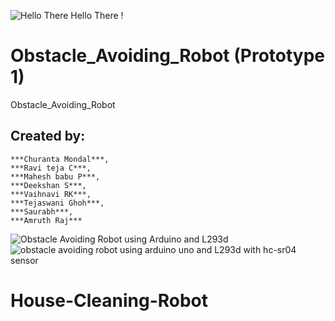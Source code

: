 
![Hello There](https://myoctocat.com/assets/images/base-octocat.svg)
Hello There !
# Obstacle_Avoiding_Robot (Prototype 1)
Obstacle_Avoiding_Robot
## Created by: 
    ***Churanta Mondal***,
    ***Ravi teja C***,
    ***Mahesh babu P***, 
    ***Deekshan S***,
    ***Vaihnavi RK***,
    ***Tejaswani Ghoh***,
    ***Saurabh***,
    ***Amruth Raj***


    
![Obstacle Avoiding Robot using Arduino and L293d](https://user-images.githubusercontent.com/57707946/73702842-cf867b00-470f-11ea-8dd8-f32f9d5bfc0a.jpg)
![obstacle avoiding robot using arduino uno and L293d with hc-sr04 sensor](https://user-images.githubusercontent.com/57707946/73702855-ddd49700-470f-11ea-833a-8912602be1a4.jpg)
# House-Cleaning-Robot

